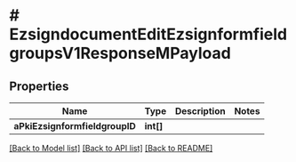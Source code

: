 # # EzsigndocumentEditEzsignformfieldgroupsV1ResponseMPayload

## Properties

Name | Type | Description | Notes
------------ | ------------- | ------------- | -------------
**aPkiEzsignformfieldgroupID** | **int[]** |  |

[[Back to Model list]](../../README.md#models) [[Back to API list]](../../README.md#endpoints) [[Back to README]](../../README.md)

